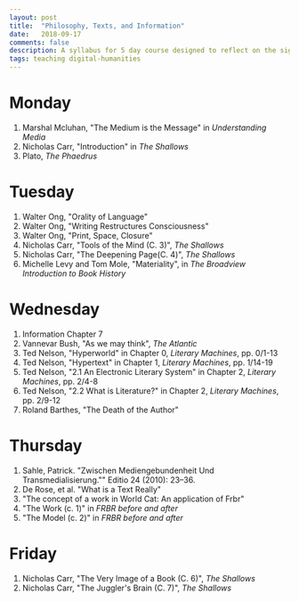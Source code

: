 ```yaml
---
layout: post
title:  "Philosophy, Texts, and Information"
date:   2018-09-17
comments: false
description: A syllabus for 5 day course designed to reflect on the significance of the digital revolution and its impact our ways of thinking books, texts, and information.
tags: teaching digital-humanities
---
```


# Monday

1. Marshal Mcluhan, "The Medium is the Message" in *Understanding Media*
1. Nicholas Carr, "Introduction" in *The Shallows*
1. Plato, *The Phaedrus*

# Tuesday

1. Walter Ong, "Orality of Language"
1. Walter Ong, "Writing Restructures Consciousness"
1. Walter Ong, "Print, Space, Closure"
1. Nicholas Carr, "Tools of the Mind (C. 3)", *The Shallows*
1. Nicholas Carr, "The Deepening Page(C. 4)", *The Shallows*
1. Michelle Levy and Tom Mole, "Materiality", in *The Broadview Introduction to Book History*

# Wednesday

1. Information Chapter 7
1. Vannevar Bush, "As we may think", *The Atlantic*
1. Ted Nelson, "Hyperworld" in Chapter 0, *Literary Machines*, pp. 0/1-13
1. Ted Nelson, "Hypertext" in Chapter 1, *Literary Machines*, pp. 1/14-19
1. Ted Nelson, "2.1 An Electronic Literary System" in Chapter 2,  *Literary Machines*, pp. 2/4-8
1. Ted Nelson, "2.2 What is Literature?" in Chapter 2, *Literary Machines*, pp. 2/9-12
1. Roland Barthes, "The Death of the Author"

# Thursday
1. Sahle, Patrick. "Zwischen Mediengebundenheit Und Transmedialisierung."" Editio 24 (2010): 23–36.
1. De Rose, et al. "What is a Text Really"
1. "The concept of a work in World Cat: An application of Frbr"
1. "The Work (c. 1)" in *FRBR before and after*
1. "The Model (c. 2)" in *FRBR before and after*


# Friday
1. Nicholas Carr, "The Very Image of a Book (C. 6)", *The Shallows*
1. Nicholas Carr, "The Juggler's Brain (C. 7)", *The Shallows*

